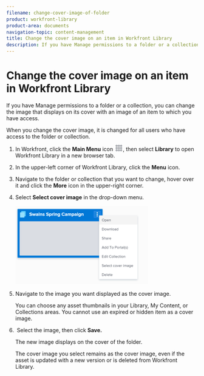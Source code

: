 ```yaml
---
filename: change-cover-image-of-folder
product: workfront-library
product-area: documents
navigation-topic: content-management
title: Change the cover image on an item in Workfront Library
description: If you have Manage permissions to a folder or a collection, you can change the image that displays on its cover with an image of an item to which you have access.
---
```


# Change the cover image on an item in Workfront Library

If you have Manage permissions to a folder or a collection, you can change the image that displays on its cover with an image of an item to which you have access.

When you change the cover image, it is changed for all users who have access to the folder or collection.

1. In Workfront, click the **Main Menu** icon ![](assets/main-menu-icon.png), then select **Library** to open Workfront Library in a new browser tab.
1. In the upper-left corner of Workfront Library, click the **Menu** icon.
1. Navigate to the folder or collection that you want to change, hover over it and click the **More** icon in the upper-right corner.
1. Select **Select cover image** in the drop-down menu.

   ![](assets/cover-menu-350x206.png)

1. Navigate to the image you want displayed as the cover image.

   You can choose any asset thumbnails in your Library, My Content, or Collections areas. You cannot use an expired or hidden item as a cover image. 

1. &nbsp;Select the image, then click **Save.**

   The new image displays on the cover of the folder.

   The cover image you select remains as the cover image, even if the asset is updated with a new version or is deleted from Workfront Library.

